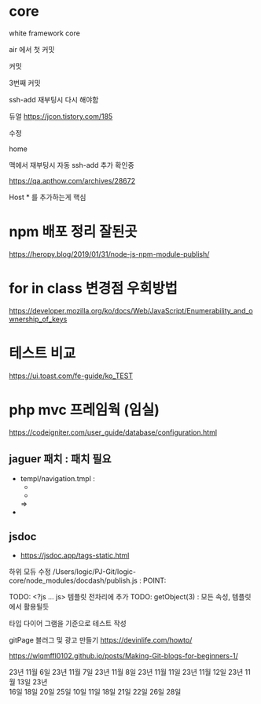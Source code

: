 # core
white framework core

air 에서 첫  커밋

커밋

3번째 커밋


ssh-add 재부팅시 다시 해야함


듀얼
https://jcon.tistory.com/185

수정

home


맥에서 재부팅시 자동 ssh-add 추가 확인중

https://qa.apthow.com/archives/28672

Host * 를 추가하는게 핵심


# npm 배포 정리 잘된곳
https://heropy.blog/2019/01/31/node-js-npm-module-publish/


# for in class 변경점 우회방법
https://developer.mozilla.org/ko/docs/Web/JavaScript/Enumerability_and_ownership_of_keys


# 테스트 비교 
https://ui.toast.com/fe-guide/ko_TEST

# php mvc 프레임웍 (임실)
https://codeigniter.com/user_guide/database/configuration.html


## jaguer 패치 : 패치 필요
- templ/navigation.tmpl : 
    + <li class="item" data-name="<?js= item.longname ?>">
    => <li class="item" data-name="-<?js= item.longname ?>">

## jsdoc
- https://jsdoc.app/tags-static.html

하위 모듀 수정
/Users/logic/PJ-Git/logic-core/node_modules/docdash/publish.js : POINT:

TODO: <?js ... js>   템플릿 전차리에 추가
TODO: getObject(3) : 모든 속성,  템플릿에서 활용될듯

타입 다이어 그램을 기준으로  테스트 작성 


gitPage 블러그 및 광고 만들기
https://devinlife.com/howto/  

https://wlqmffl0102.github.io/posts/Making-Git-blogs-for-beginners-1/
 

23년 11월 6일
23년 11월 7일
23년 11월 8일
23년 11월 11일
23년 11월 12일
23년 11월 13일
23년  
16일
18일
20일
25일
10일
11일
18일
21일
22일
26일
28일


